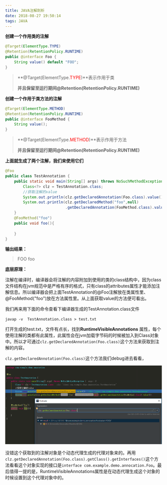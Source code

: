 ```yaml
---
title: JAVA注解剖析
date: 2018-08-27 19:50:14
tags: JAVA
---
```


**创建一个作用类的注解**

```java
@Target(ElementType.TYPE)
@Retention(RetentionPolicy.RUNTIME)
public @interface Foo {
    String value() default "FOO";
}
```

> **@Target(ElementType.<span style="color:red">TYPE</span>)**表示作用于类
>
> **并且保留至运行期间@Retention(RetentionPolicy.RUNTIME)**

**创建一个作用于类方法的注解**

```java
@Target(ElementType.METHOD)
@Retention(RetentionPolicy.RUNTIME)
public @interface FooMethod {
    String value();
}
```

> **@Target(ElementType.<span style="color:red">METHOD</span>)**表示作用于方法
>
> **并且保留至运行期间@Retention(RetentionPolicy.RUNTIME)**



**上面就生成了两个注解，我们来使用它们**

```java
@Foo
public class TestAnnotation {
    public static void main(String[] args) throws NoSuchMethodException {
        Class<?> clz = TestAnnotation.class;
        //获取注解的value
        System.out.println(clz.getDeclaredAnnotation(Foo.class).value());
        System.out.println(clz.getDeclaredMethod("foo",null)
                           .getDeclaredAnnotation(FooMethod.class).value());
    }
    @FooMethod("foo")
    public void foo(){

    }
}
```

**输出结果：**

> FOO
> foo

**底层原理：**

注解在编译时，编译器会将注解的内容附加到使用的类的class结构中，因为class文件结构在jvm规范中是严格有序的格式，只有class的attributes属性才能添加注解信息。所以编译器会把上面TestAnnotation的@Foo注解放在类属性里、@FooMethod("foo")放在方法属性里。从上面获取value的方法便可看出。

我们再来用下面的命令查看下编译器生成的TestAnnotation.class文件

`javap -v  TestAnnotation.class > test.txt`

打开生成的test.txt，文件有点长，找到**RuntimeVisibleAnnotations** 属性，每个使用注解的类都有此属性，此属性会在jvm加载字节码的时候被加入到Class对象中。所以才可通过`clz.getDeclaredAnnotation(Foo.class)`这个方法来获取到注解的内容。

`clz.getDeclaredAnnotation(Foo.class)`这个方法我们debug进去看看，

![debug](JAVA注解剖析\debug.PNG)

没错这个获取到的注解对象是个动态代理生成的代理对象来的。再用 `clz.getDeclaredAnnotation(Foo.class).getClass().getInterfaces()`这个方法看看这个对象实现的接口是`interface com.example.demo.annocation.Foo`。最后值得一提的是，RuntimeVisibleAnnotations属性是在动态代理生成这个对象的时候设置到这个代理对象中的。